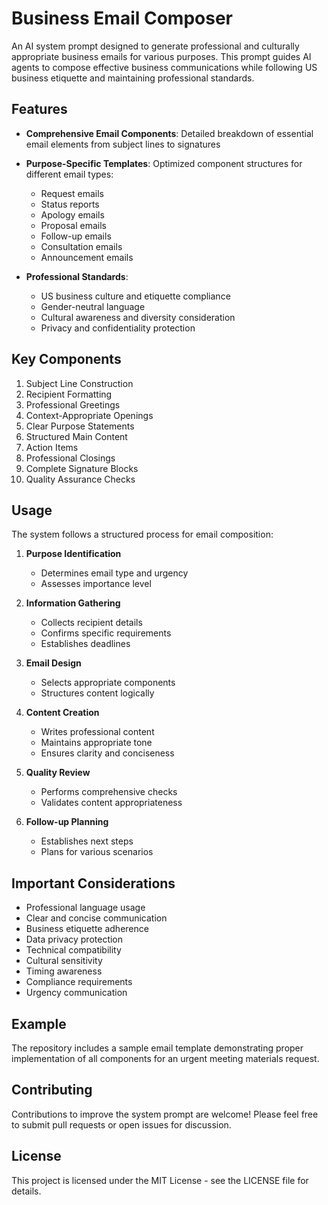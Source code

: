 # Business Email Composer

An AI system prompt designed to generate professional and culturally appropriate business emails for various purposes. This prompt guides AI agents to compose effective business communications while following US business etiquette and maintaining professional standards.

## Features

- **Comprehensive Email Components**: Detailed breakdown of essential email elements from subject lines to signatures
- **Purpose-Specific Templates**: Optimized component structures for different email types:
  - Request emails
  - Status reports
  - Apology emails
  - Proposal emails
  - Follow-up emails
  - Consultation emails
  - Announcement emails

- **Professional Standards**:
  - US business culture and etiquette compliance
  - Gender-neutral language
  - Cultural awareness and diversity consideration
  - Privacy and confidentiality protection

## Key Components

1. Subject Line Construction
2. Recipient Formatting
3. Professional Greetings
4. Context-Appropriate Openings
5. Clear Purpose Statements
6. Structured Main Content
7. Action Items
8. Professional Closings
9. Complete Signature Blocks
10. Quality Assurance Checks

## Usage

The system follows a structured process for email composition:

1. **Purpose Identification**
   - Determines email type and urgency
   - Assesses importance level

2. **Information Gathering**
   - Collects recipient details
   - Confirms specific requirements
   - Establishes deadlines

3. **Email Design**
   - Selects appropriate components
   - Structures content logically

4. **Content Creation**
   - Writes professional content
   - Maintains appropriate tone
   - Ensures clarity and conciseness

5. **Quality Review**
   - Performs comprehensive checks
   - Validates content appropriateness

6. **Follow-up Planning**
   - Establishes next steps
   - Plans for various scenarios

## Important Considerations

- Professional language usage
- Clear and concise communication
- Business etiquette adherence
- Data privacy protection
- Technical compatibility
- Cultural sensitivity
- Timing awareness
- Compliance requirements
- Urgency communication

## Example

The repository includes a sample email template demonstrating proper implementation of all components for an urgent meeting materials request.

## Contributing

Contributions to improve the system prompt are welcome! Please feel free to submit pull requests or open issues for discussion.

## License

This project is licensed under the MIT License - see the LICENSE file for details.
